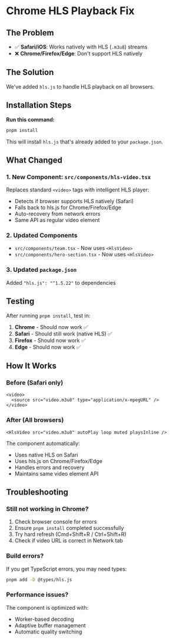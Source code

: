# Chrome HLS Playback Fix

## The Problem

- ✅ **Safari/iOS**: Works natively with HLS (`.m3u8`) streams
- ❌ **Chrome/Firefox/Edge**: Don't support HLS natively

## The Solution

We've added `hls.js` to handle HLS playback on all browsers.

## Installation Steps

**Run this command:**

```bash
pnpm install
```

This will install `hls.js` that's already added to your `package.json`.

## What Changed

### 1. New Component: `src/components/hls-video.tsx`

Replaces standard `<video>` tags with intelligent HLS player:

- Detects if browser supports HLS natively (Safari)
- Falls back to hls.js for Chrome/Firefox/Edge
- Auto-recovery from network errors
- Same API as regular video element

### 2. Updated Components

- `src/components/team.tsx` - Now uses `<HlsVideo>`
- `src/components/hero-section.tsx` - Now uses `<HlsVideo>`

### 3. Updated `package.json`

Added `"hls.js": "^1.5.22"` to dependencies

## Testing

After running `pnpm install`, test in:

1. **Chrome** - Should now work ✅
2. **Safari** - Should still work (native HLS) ✅
3. **Firefox** - Should now work ✅
4. **Edge** - Should now work ✅

## How It Works

### Before (Safari only)

```tsx
<video>
  <source src="video.m3u8" type="application/x-mpegURL" />
</video>
```

### After (All browsers)

```tsx
<HlsVideo src="video.m3u8" autoPlay loop muted playsInline />
```

The component automatically:

- Uses native HLS on Safari
- Uses hls.js on Chrome/Firefox/Edge
- Handles errors and recovery
- Maintains same video element API

## Troubleshooting

### Still not working in Chrome?

1. Check browser console for errors
2. Ensure `pnpm install` completed successfully
3. Try hard refresh (Cmd+Shift+R / Ctrl+Shift+R)
4. Check if video URL is correct in Network tab

### Build errors?

If you get TypeScript errors, you may need types:

```bash
pnpm add -D @types/hls.js
```

### Performance issues?

The component is optimized with:

- Worker-based decoding
- Adaptive buffer management
- Automatic quality switching
